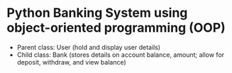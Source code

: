 # Python Banking System using object-oriented programming (OOP)

- Parent class: User (hold and display user details)
- Child class: Bank (stores details on account balance, amount; allow for deposit, withdraw, and view balance)
